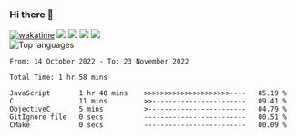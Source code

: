 ### Hi there 👋
[![wakatime](https://wakatime.com/badge/user/368879df-dc38-4b1a-86c4-8a2054a0e074.svg)](https://wakatime.com/@368879df-dc38-4b1a-86c4-8a2054a0e074)
<img src="https://img.shields.io/badge/Windows-0078D6?style=flat&logo=windows&logoColor=white">
<img src="https://img.shields.io/badge/IntelliJ_IDEA-000000.svg?style=flat&logo=intellij-idea&logoColor=white">
<img src="https://img.shields.io/badge/WebStorm-000000?style=flat&logo=WebStorm&logoColor=white">
<img src="https://img.shields.io/badge/Discord-5865F2?label=kano%233578&style=flat&logo=discord&logoColor=white">
<br>
![Top languages](https://github-readme-stats.vercel.app/api/top-langs/?username=kano-o&count_private=true&title_color=77bdfb&icon_color=77bdfb&text_color=77bdfb&bg_color=0d1117&langs_count=6&layout=compact&hide_border=true)
<br>

<!--START_SECTION:waka-->

```text
From: 14 October 2022 - To: 23 November 2022

Total Time: 1 hr 58 mins

JavaScript       1 hr 40 mins    >>>>>>>>>>>>>>>>>>>>>----   85.19 %
C                11 mins         >>-----------------------   09.41 %
ObjectiveC       5 mins          >------------------------   04.79 %
GitIgnore file   0 secs          -------------------------   00.51 %
CMake            0 secs          -------------------------   00.09 %
```

<!--END_SECTION:waka-->
